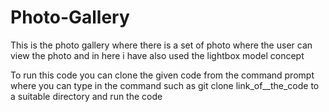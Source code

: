 # Photo-Gallery
This is the photo gallery where there is a set of photo where the user can view the photo and in here i have also used the lightbox model concept

To run this code you can clone the given code from the command prompt where you can type in the command such as git clone link_of__the_code to a suitable directory and run the code

